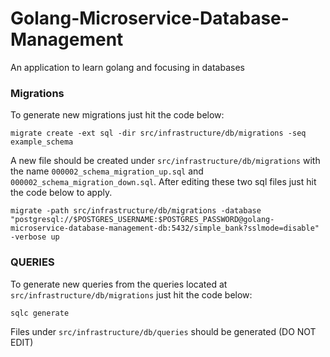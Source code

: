 # Golang-Microservice-Database-Management

An application to learn golang and focusing in databases

### Migrations

To generate new migrations just hit the code below:
  
```shell
migrate create -ext sql -dir src/infrastructure/db/migrations -seq example_schema
```

A new file should be created under `src/infrastructure/db/migrations` with the name `000002_schema_migration_up.sql` and `000002_schema_migration_down.sql`.
After editing these two sql files just hit the code below to apply.

```shell
migrate -path src/infrastructure/db/migrations -database "postgresql://$POSTGRES_USERNAME:$POSTGRES_PASSWORD@golang-microservice-database-management-db:5432/simple_bank?sslmode=disable" -verbose up
```

### QUERIES

To generate new queries from the queries located at `src/infrastructure/db/migrations` just hit the code below:
  
```shell
sqlc generate
```

Files under `src/infrastructure/db/queries` should be generated (DO NOT EDIT)
